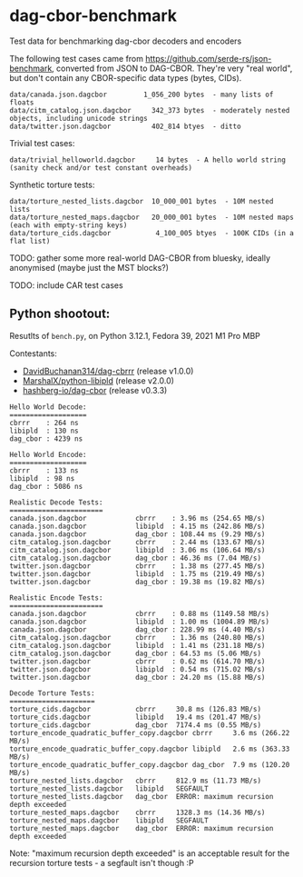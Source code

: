 # dag-cbor-benchmark
Test data for benchmarking dag-cbor decoders and encoders

The following test cases came from https://github.com/serde-rs/json-benchmark, converted from JSON to DAG-CBOR. They're very "real world", but don't contain any CBOR-specific data types (bytes, CIDs).

```
data/canada.json.dagcbor         1_056_200 bytes  - many lists of floats
data/citm_catalog.json.dagcbor     342_373 bytes  - moderately nested objects, including unicode strings
data/twitter.json.dagcbor          402_814 btyes  - ditto
```

Trivial test cases:

```
data/trivial_helloworld.dagcbor     14 bytes  - A hello world string (sanity check and/or test constant overheads)
```

Synthetic torture tests:

```
data/torture_nested_lists.dagcbor  10_000_001 bytes  - 10M nested lists
data/torture_nested_maps.dagcbor   20_000_001 bytes  - 10M nested maps (each with empty-string keys)
data/torture_cids.dagcbor           4_100_005 btyes  - 100K CIDs (in a flat list)
```

TODO: gather some more real-world DAG-CBOR from bluesky, ideally anonymised (maybe just the MST blocks?)

TODO: include CAR test cases


## Python shootout:

Resutlts of `bench.py`, on Python 3.12.1, Fedora 39, 2021 M1 Pro MBP

Contestants:

- [DavidBuchanan314/dag-cbrrr](https://github.com/DavidBuchanan314/dag-cbrrr) (release v1.0.0)
- [MarshalX/python-libipld](https://github.com/MarshalX/python-libipld) (release v2.0.0)
- [hashberg-io/dag-cbor](https://github.com/hashberg-io/dag-cbor) (release v0.3.3)

```
Hello World Decode:
===================
cbrrr    : 264 ns
libipld  : 130 ns
dag_cbor : 4239 ns

Hello World Encode:
===================
cbrrr    : 133 ns
libipld  : 98 ns
dag_cbor : 5086 ns

Realistic Decode Tests:
=======================
canada.json.dagcbor            cbrrr    : 3.96 ms (254.65 MB/s)
canada.json.dagcbor            libipld  : 4.15 ms (242.86 MB/s)
canada.json.dagcbor            dag_cbor : 108.44 ms (9.29 MB/s)
citm_catalog.json.dagcbor      cbrrr    : 2.44 ms (133.67 MB/s)
citm_catalog.json.dagcbor      libipld  : 3.06 ms (106.64 MB/s)
citm_catalog.json.dagcbor      dag_cbor : 46.36 ms (7.04 MB/s)
twitter.json.dagcbor           cbrrr    : 1.38 ms (277.45 MB/s)
twitter.json.dagcbor           libipld  : 1.75 ms (219.49 MB/s)
twitter.json.dagcbor           dag_cbor : 19.38 ms (19.82 MB/s)

Realistic Encode Tests:
=======================
canada.json.dagcbor            cbrrr    : 0.88 ms (1149.58 MB/s)
canada.json.dagcbor            libipld  : 1.00 ms (1004.89 MB/s)
canada.json.dagcbor            dag_cbor : 228.99 ms (4.40 MB/s)
citm_catalog.json.dagcbor      cbrrr    : 1.36 ms (240.80 MB/s)
citm_catalog.json.dagcbor      libipld  : 1.41 ms (231.18 MB/s)
citm_catalog.json.dagcbor      dag_cbor : 64.53 ms (5.06 MB/s)
twitter.json.dagcbor           cbrrr    : 0.62 ms (614.70 MB/s)
twitter.json.dagcbor           libipld  : 0.54 ms (715.02 MB/s)
twitter.json.dagcbor           dag_cbor : 24.20 ms (15.88 MB/s)

Decode Torture Tests:
=====================
torture_cids.dagcbor           cbrrr     30.8 ms (126.83 MB/s)
torture_cids.dagcbor           libipld   19.4 ms (201.47 MB/s)
torture_cids.dagcbor           dag_cbor  7174.4 ms (0.55 MB/s)
torture_encode_quadratic_buffer_copy.dagcbor cbrrr     3.6 ms (266.22 MB/s)
torture_encode_quadratic_buffer_copy.dagcbor libipld   2.6 ms (363.33 MB/s)
torture_encode_quadratic_buffer_copy.dagcbor dag_cbor  7.9 ms (120.20 MB/s)
torture_nested_lists.dagcbor   cbrrr     812.9 ms (11.73 MB/s)
torture_nested_lists.dagcbor   libipld   SEGFAULT
torture_nested_lists.dagcbor   dag_cbor  ERROR: maximum recursion depth exceeded
torture_nested_maps.dagcbor    cbrrr     1328.3 ms (14.36 MB/s)
torture_nested_maps.dagcbor    libipld   SEGFAULT
torture_nested_maps.dagcbor    dag_cbor  ERROR: maximum recursion depth exceeded
```

Note: "maximum recursion depth exceeded" is an acceptable result for the recursion torture tests - a segfault isn't though :P
